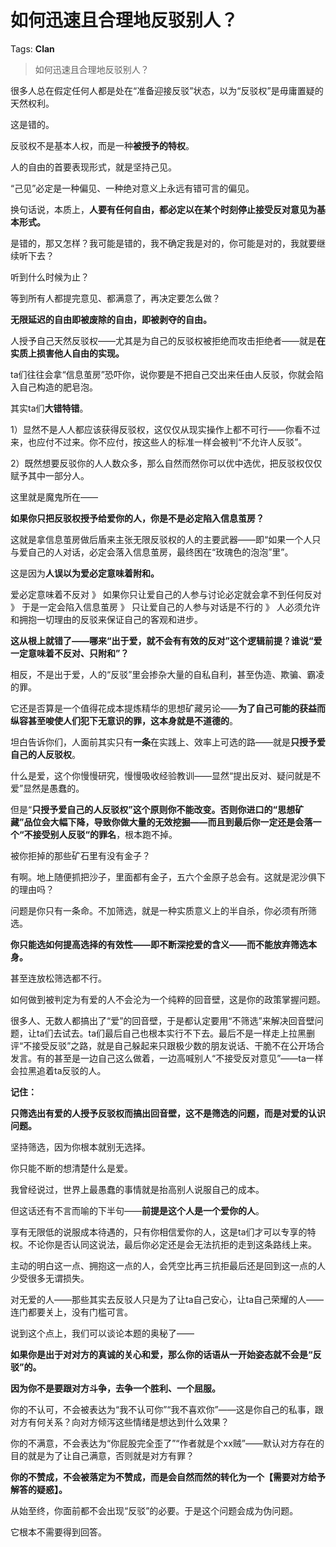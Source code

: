 # 如何迅速且合理地反驳别人？

Tags: **Clan**

> 如何迅速且合理地反驳别人？

很多人总在假定任何人都是处在“准备迎接反驳”状态，以为“反驳权”是毋庸置疑的天然权利。

这是错的。

反驳权不是基本人权，而是一种**被授予的特权**。

人的自由的首要表现形式，就是坚持己见。

“己见”必定是一种偏见、一种绝对意义上永远有错可言的偏见。

换句话说，本质上，**人要有任何自由，都必定以在某个时刻停止接受反对意见为基本形式。**

是错的，那又怎样？我可能是错的，我不确定我是对的，你可能是对的，我就要继续听下去？

听到什么时候为止？

等到所有人都提完意见、都满意了，再决定要怎么做？

**无限延迟的自由即被废除的自由，即被剥夺的自由。**

人授予自己天然反驳权——尤其是为自己的反驳权被拒绝而攻击拒绝者——就是**在实质上损害他人自由的实现。**

ta们往往会拿“信息茧房”恐吓你，说你要是不把自己交出来任由人反驳，你就会陷入自己构造的肥皂泡。

其实ta们**大错特错**。

1）显然不是人人都应该获得反驳权，这仅仅从现实操作上都不可行——你看不过来，也应付不过来。你不应付，按这些人的标准一样会被判“不允许人反驳”。

2）既然想要反驳你的人人数众多，那么自然而然你可以优中选优，把反驳权仅仅赋予其中一部分人。

这里就是魔鬼所在——

**如果你只把反驳权授予给爱你的人，你是不是必定陷入信息茧房？**

这就是拿信息茧房做后盾来主张无限反驳权的人的主要武器——即“如果一个人只与爱自己的人对话，必定会落入信息茧房，最终困在“玫瑰色的泡泡”里”。

这是因为**人误以为爱必定意味着附和。**

爱必定意味着不反对 》 如果你只让爱自己的人参与讨论必定就会拿不到任何反对 》 于是一定会陷入信息茧房 》 只让爱自己的人参与对话是不行的 》 人必须允许和拥抱一切理由的反驳来保证自己的客观和进步。

**这从根上就错了——哪来“出于爱，就不会有有效的反对”这个逻辑前提？谁说“爱一定意味着不反对、只附和”？**

相反，不是出于爱，人的“反驳”里会掺杂大量的自私自利，甚至伪造、欺骗、霸凌的罪。

它还是否算是一个值得花成本提炼精华的思想矿藏另论——**为了自己可能的获益而纵容甚至唆使人们犯下无意识的罪，这本身就是不道德的**。

坦白告诉你们，人面前其实只有**一条**在实践上、效率上可选的路——就是**只授予爱自己的人反驳权**。

什么是爱，这个你慢慢研究，慢慢吸收经验教训——显然“提出反对、疑问就是不爱”显然是愚蠢的。

但是“**只授予爱自己的人反驳权”**这个原则你不能改变。否则你进口的“思想矿藏”品位会大幅下降，导致你做大量的无效挖掘——而且**到最后你一定还是会落一个“不接受别人反驳“的罪名**，根本跑不掉。

被你拒掉的那些矿石里有没有金子？

有啊。地上随便抓把沙子，里面都有金子，五六个金原子总会有。这就是泥沙俱下的理由吗？

问题是你只有一条命。不加筛选，就是一种实质意义上的半自杀，你必须有所筛选。

**你只能选如何提高选择的有效性——即不断深挖爱的含义——而不能放弃筛选本身。**

甚至连放松筛选都不行。

如何做到被判定为有爱的人不会沦为一个纯粹的回音壁，这是你的政策掌握问题。

很多人、无数人都搞出了“爱”的回音壁，于是都认定要用“不筛选”来解决回音壁问题，让ta们去试去。ta们最后自己也根本实行不下去。最后不是一样走上拉黑删评“不接受反驳”之路，就是自己躲起来只跟极少数的朋友说话、干脆不在公开场合发言。有的甚至是一边自己这么做着，一边高喊别人“不接受反对意见”——ta一样会拉黑追着ta反驳的人。

  


**记住：**

**只筛选出有爱的人授予反驳权而搞出回音壁，这不是筛选的问题，而是对爱的认识问题。**

坚持筛选，因为你根本就别无选择。

你只能不断的想清楚什么是爱。

我曾经说过，世界上最愚蠢的事情就是抬高别人说服自己的成本。

但这话还有不言而喻的下半句——**前提是这个人是一个爱你的人**。

享有无限低的说服成本待遇的，只有你相信爱你的人，这是ta们才可以专享的特权。不论你是否认同这说法，最后你必定还是会无法抗拒的走到这条路线上来。

主动的明白这一点、拥抱这一点的人，会凭空比再三抗拒最后还是回到这一点的人少受很多无谓损失。

对无爱的人——那些其实去反驳人只是为了让ta自己安心，让ta自己荣耀的人——连门都要关上，没有门槛可言。

说到这个点上，我们可以谈论本题的奥秘了——

**如果你是出于对对方的真诚的关心和爱，那么你的话语从一开始姿态就不会是“反驳”的。**

**因为你不是要跟对方斗争，去争一个胜利、一个屈服。**

你的不认可，不会被表达为“我不认可你”“我不喜欢你”——这是你自己的私事，跟对方有何关系？向对方倾泻这些情绪是想达到什么效果？

你的不满意，不会表达为“你屁股完全歪了”“作者就是个xx贼”——默认对方存在的目的就是为了让自己满意，否则就是对方有罪？

**你的不赞成，不会被落定为不赞成，而是会自然而然的转化为一个【需要对方给予解答的疑惑】。**

从始至终，你面前都不会出现“反驳”的必要。于是这个问题会成为伪问题。

它根本不需要得到回答。



